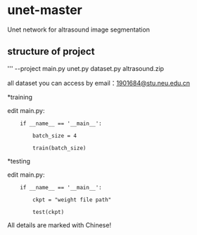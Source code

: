 # unet-master

Unet network for altrasound image segmentation

## structure of project
'''
  --project
  	main.py
	unet.py
	dataset.py
  	altrasound.zip

all dataset you can access by email：1901684@stu.neu.edu.cn

*training

edit main.py:

		if __name__ == '__main__':
		
    		batch_size = 4
		
    		train(batch_size)


*testing

edit main.py:

		if __name__ == '__main__':
		
			ckpt = "weight file path"
			
			test(ckpt)


All details are marked with Chinese!
